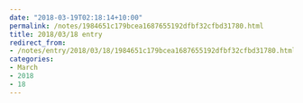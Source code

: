 ```yaml
---
date: "2018-03-19T02:18:14+10:00"
permalink: /notes/1984651c179bcea1687655192dfbf32cfbd31780.html
title: 2018/03/18 entry
redirect_from:
- /notes/entry/2018/03/18/1984651c179bcea1687655192dfbf32cfbd31780.html
categories:
- March
- 2018
- 18
---
```

